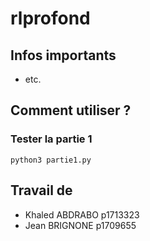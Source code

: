 # rlprofond

## Infos importants
- etc.

## Comment utiliser ?
### Tester la partie 1 
```
python3 partie1.py
```

## Travail de 
- Khaled ABDRABO p1713323 
- Jean BRIGNONE p1709655
